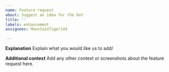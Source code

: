 ```yaml
---
name: Feature request
about: Suggest an idea for the bot
title: ''
labels: enhancement
assignees: MountainTiger144

---
```


**Explanation**
Explain what you would like us to add/

**Additional context**
Add any other context or screenshots about the feature request here.
